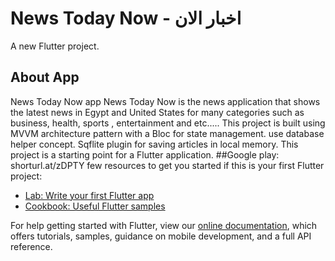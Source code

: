 # News Today Now - اخبار الان

A new Flutter project.

## About App
News Today Now app
News Today Now is the news application that shows the latest news in Egypt and United States for many categories such as business, health, sports , entertainment and etc.....
This project is built using MVVM architecture pattern with a Bloc for state management. use database helper concept. Sqflite plugin for saving articles in local memory.
This project is a starting point for a Flutter application.
##Google play: shorturl.at/zDPTY 
 few resources to get you started if this is your first Flutter project:

- [Lab: Write your first Flutter app](https://flutter.dev/docs/get-started/codelab)
- [Cookbook: Useful Flutter samples](https://flutter.dev/docs/cookbook)

For help getting started with Flutter, view our
[online documentation](https://flutter.dev/docs), which offers tutorials,
samples, guidance on mobile development, and a full API reference.
